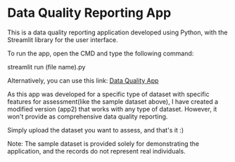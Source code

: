 # Data Quality Reporting App
This is a data quality reporting application developed using Python, with the Streamlit library for the user interface.

To run the app, open the CMD and type the following command:

streamlit run (file name).py

Alternatively, you can use this link:
[Data Quality App](https://data-quality-app.streamlit.app/)

As this app was developed for a specific type of dataset with specific features for assessment(like the sample dataset above), I have created a modified version (app2) that works with any type of dataset. However, it won't provide as comprehensive data quality reporting.

Simply upload the dataset you want to assess, and that's it :)

Note: The sample dataset is provided solely for demonstrating the application, and the records do not represent real individuals.


